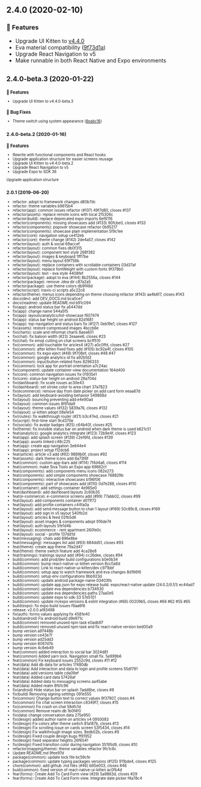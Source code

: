 ## 2.4.0 (2020-02-10)

### :rocket: Features

- Upgrade UI Kitten to [v4.4.0](https://github.com/akveo/react-native-ui-kitten/issues/517#issuecomment-584100452)
- Eva material compatibility ([9f73d1a](https://github.com/akveo/SivaTools/commit/9f73d1a))
- Upgrade React Navigation to v5
- Make runnable in both React Native and Expo environments

## <small>2.4.0-beta.3 (2020-01-22)<small>

### :rocket: Features

- Upgrade UI Kitten to v4.4.0-beta.3

### :bug: Bug Fixes

- Theme switch using system appearance ([8eabc16](https://github.com/akveo/SivaTools/commit/8eabc16))

## <small>2.4.0-beta.2 (2020-01-16)</small>

### :rocket: Features

- Rewrite with functional components and React hooks
- Upgrade application structure for easier screens reusage
- Upgrade UI Kitten to v4.4.0-beta.2
- Upgrade React Navigation to v5
- Upgrade Expo to SDK 36

Upgrade application structure

## <small>2.0.1 (2019-06-20)</small>

- refactor: adopt to framework changes d80b7dc
- refactor: theme variables b9615b4
- refactor(app): common issues refactor (#137) 49f7d80, closes #137
- refactor(assets): replace remote icons with local 2f5306c
- refactor(build): replace deprecated expo imports 6ef6116
- refactor(components): missing showcases add (#133) 90fcbe0, closes #133
- refactor(components): popover showcase refactor 0b95217
- refactor(components): showcase plain implementation 5f9c1ee
- refactor(core): navigation setup ce412eb
- refactor(core): theme change (#142) 2de4a57, closes #142
- refactor(layout): auth & social 69accef
- refactor(layout): common fixes db0f315
- refactor(layout): component text style 268f382
- refactor(layout): images & keyboard 1fff7be
- refactor(layout): menu layout 69f756b
- refactor(layout): replace containers with scrollable containers 03d37af
- refactor(layout): replace fontWeight with custom fonts 9f378b0
- refactor(layout): text - eva style 4408fef
- refactor(package): adopt to eva (#144) 8b2556a, closes #144
- refactor(package): remove .idea dir c87a2a5
- refactor(package): use theme colors db9f48d
- refactor(script): travis-ci scripts a5c22c6
- refactor(theme): menus icons depending on theme choosing refactor (#143) aa4b6f7, closes #143
- docs(dev): add DEV_DOCS.md bca0ce7
- docs(readme): update README.md b91c094
- fix(app): android status bar fix a5447dd
- fix(app): change name 544a5f5
- fix(app): layouts/analytics/list-showcase f607474
- fix(app): status bar height on android 82d1681
- fix(app): top-navigation and status bars fix (#127) 0eb19e1, closes #127
- fix(assets): restore compressed images 4bccb6e
- fix(charts): scale and reformat charts 8aea601
- fix(chat): fix baloon width (#23) 2eaaee6, closes #23
- fix(chat): fix emoji cutting on chat screens bcff510
- fix(common): add touchable for aricles4 (#27) a0c0ffd, closes #27
- fix(common): after kitten fixed fixes add (#105) bc92a4f, closes #105
- fix(common): fix expo eject (#48) 9f708ef, closes #48 #47
- fix(common): google analytics id fix a92b1d3
- fix(common): input/button-related fixes 8296333
- fix(common): lock app for portrait orientation a7c24ac
- fix(component): update container-view documentation 164d400
- fix(core): common navigation issues fix 01935e1
- fix(core): status-bar height on android 29a704d
- fix(dashboard): fix scale issues ac30e43
- fix(dashboard): set stroke color to area chart 37a7823
- fix(ecommerce): remove day from date picker on add card form eeaa67d
- fix(layout): add keyboard-avoiding behavior 549868d
- fix(layout): bouncing preventing add e4e90ad
- fix(layout): common issues 8f91da9
- fix(layout): theme values (#132) 5839a76, closes #132
- fix(layout): ui-kitten adopt 08a1e54
- fix(routes): fix walkthrough router (#21) b3c47ed, closes #21
- fix(script): first-time start 9cd370e
- fix(socials): fix avatar badges (#25) c64b40f, closes #25
- fix(theme): fix invisible status bar on android when dark theme is used b621c51
- feat(analytics): google analytics integrate (#123) 72b9e4f, closes #123
- feat(app): add splash screen (#139) c2ef6fd, closes #139
- feat(app): assets linked c48c225
- feat(app): create app navigation 3e644e4
- feat(app): project setup f12dcb6
- feat(article): article v3 add (#92) 9889b0f, closes #92
- feat(assets): dark theme icons add 6a73f6f
- feat(common): custom app-bars add (#114) 7f4d4a6, closes #114
- feat(common): make Siva Tools an Expo app 69662cf
- feat(components): add components menu icons 082e273
- feat(components): add simple components showcase 768829b
- feat(components): interactive showcases b196f06
- feat(components): part of showcases add (#110) 0d7e288, closes #110
- feat(container): add settings container 4e965e0
- feat(dashboard): add dashboard layouts 2c60b35
- feat(e-commerce): e-commerce screens add (#99) 77abb02, closes #99
- feat(layout): add components container d011f72
- feat(layout): add profile containers c44fa0a
- feat(layout): add send message button to chat-1 layout (#169) 50c89c8, closes #169
- feat(layout): add sign in v5 layout 540fb2d
- feat(layout): articles & feed 02fb5d6
- feat(layout): asset images & components adopt 916de74
- feat(layout): auth layouts 5fe1d4b
- feat(layout): ecommerce - rent apartment 260fe0c
- feat(layout): social - profile 137dd1d
- feat(messaging): chats add 896e8be
- feat(messaging): messages list add (#93) 684dd51, closes #93
- feat(theme): create app theme 79a2d47
- feat(theme): theme switch feature add 4ca28e8
- feat(trainings): trainings layout add (#94) cc26dee, closes #94
- build(common): add prod/dev build configurations b0e0b34
- build(common): bump react-native-ui-kitten version 8cc0a6d
- build(common): Link to react-native-ui-kitten/dev c971bbf
- build(common): setup app to watch framework and eva changes 8d196f6
- build(common): setup env configurations 9bb923d
- build(common): update android package-name 03403fb
- build(common): update app.json for expo release build. expo/react-native update (24.0.2/0.51) ec44ad7
- build(common): update eva dependencies b734930
- build(common): update eva dependencies paths 27aa0e5
- build(common): update expo to sdk-33 57e5101
- build(common): update rn/expo versions & eslint integration (#66) 00209b5, closes #66 #62 #55 #65
- build(expo): fix expo build issues f6aa6f6
- release: v2.0.0 af83498
- fix(auth): forms values applying fix 4581e40
- build(android) Fix android build d9e971c
- build(common) removed unused npm task e0adb97
- build(common) removed unused npm task and fix react-native version bed00a9
- bump version a97448b
- bump version ce43e7f
- bump version ad25dd3
- bump version 6067d7b
- bump version 4c8eb49
- feat(common) added interaction to social bar 3024d81
- feat(common) Added yarn lock. Navigation small fix. 5e999b6
- feat(common) Fix keyboard issues 2552c9d, closes #11 #12
- feat(data) Add db data for articles 17480db
- feat(data) Add interaction and data to login and profile screens 55df791
- feat(data) add versions table cda09ef
- feat(data) Added card data 57426af
- feat(data) Added data to messaging screens aa45abe
- feat(data) Added realm 8fb1c96
- fix(android) Hide status bar on splash 7add6be, closes #8
- fix(build) Removing signing settings 091e555
- fix(common) Change button text to correct values 9f37907, closes #4
- fix(common) Fix chat screen interaction c8349f7, closes #15
- fix(common) Fix crash on chat 58dfc1d
- fix(common) Remove realm db 1b0f4f0
- fix(data) change conversation data 275e950
- fix(design) added author name on articles v4 0950083
- fix(design) Fix colors after theme switch 81a187b, closes #13
- fix(design) Fix scrolling issue on cards screen 53f5434, closes #14
- fix(design) Fix walkthrough image sizes. 8edb52b, closes #9
- fix(design) Fixed couple design bugs ff91952
- fix(design) fixed separator heights 26f6541
- fix(design) Fixed transition color during navigation 35195d9, closes #10
- refactor(mapping/theme): theme variables refactor 9fc1c6c
- Update README.md 9fee97d
- package(common): update lock file bc59cfe
- package(common): update typing packages versions (#125) 911bde4, closes #125
- chore(common): add github .md files (#46) b95e003, closes #46
- buid(common): fixed version of react-native-ui-kitten ac0fb4d
- fear(forms): Create Add To Card Form view (#29) 5a9863d, closes #29
- fear(forms): Create Add To Card Form view. Integrate date picker f4a78c4
